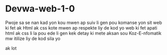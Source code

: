 # Devwa-web-1-0
Pwoje sa se nan kad yon kou mwen ap suiv
li gen pou komanse yon sit web ki fet ak Html ak css
kote mwen ap respekte liy de kod yo 
web ki fet apati html ak css li la pou ede
li gen kek detay ki mete aksan sou  Koz-E-nfomatik
mw itilize 
liy de kod sila yo 
<html>
<head>
<body>
<nav>
<arcticle>
ak lot
